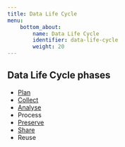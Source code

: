 ```yaml
---
title: Data Life Cycle
menu:
    bottom_about:
        name: Data Life Cycle
        identifier: data-life-cycle
        weight: 20
---
```


## Data Life Cycle phases
<!-- We do not (currently) have pages which cover all RDMkit phases, this needs to be done -->
<!--- insert some explaining 'About' text -->
<!--- fix image ![data-life-cycle](/img/data-life-cycle.png) -->

* [Plan](/data-life-cycle/01-plan)
* [Collect](/data-life-cycle/02-collect) 
* [Analyse](/data-life-cycle/03-analyse)
* Process
* [Preserve](/data-life-cycle/05-preserve)
* [Share](/data-life-cycle/06-share)
* Reuse